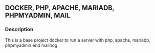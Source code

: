 ## DOCKER, PHP, APACHE, MARIADB, PHPMYADMIN, MAIL

### Description

This is a base project docker to run a server with php, apache, mariadb, phpmyadmin end mailhog.
